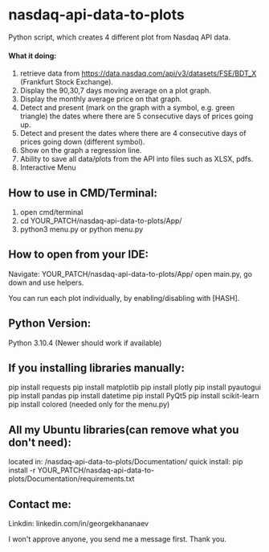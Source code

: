# nasdaq-api-data-to-plots
Python script, which creates 4 different plot from Nasdaq API data.

#### What it doing:
1. retrieve data from https://data.nasdaq.com/api/v3/datasets/FSE/BDT_X (Frankfurt Stock Exchange). 
2. Display the 90,30,7 days moving average on a plot graph.
3. Display the monthly average price on that graph.
4. Detect and present (mark on the graph with a symbol, e.g. green triangle) the dates where there are 5 consecutive days of prices going up.
5. Detect and present the dates where there are 4 consecutive days of prices going down (different symbol).
6. Show on the graph a regression line.
7. Ability to save all data/plots from the API into files such as XLSX, pdfs.
8. Interactive Menu

## How to use in CMD/Terminal:

1. open cmd/terminal
2. cd YOUR_PATCH/nasdaq-api-data-to-plots/App/
3. python3 menu.py or python menu.py

## How to open from your IDE:

Navigate: YOUR_PATCH/nasdaq-api-data-to-plots/App/
open main.py, go down and use helpers.

You can run each plot individually, by enabling/disabling with [HASH].

## Python Version:

Python 3.10.4 (Newer should work if available)

## If you installing libraries manually:

pip install requests
pip install matplotlib
pip install plotly
pip install pyautogui
pip install pandas
pip install datetime
pip install PyQt5
pip install scikit-learn
pip install colored (needed only for the menu.py)

## All my Ubuntu libraries(can remove what you don't need):

located in: /nasdaq-api-data-to-plots/Documentation/
quick install: pip install -r YOUR_PATCH/nasdaq-api-data-to-plots/Documentation/requirements.txt

## Contact me:

Linkdin: linkedin.com/in/georgekhananaev

I won't approve anyone, you send me a message first. Thank you.
